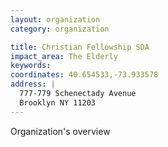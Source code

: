 ```yaml
---
layout: organization
category: organization

title: Christian Fellowship SDA
impact_area: The Elderly
keywords: 
coordinates: 40.654533,-73.933578
address: |
  777-779 Schenectady Avenue
  Brooklyn NY 11203
---
```

Organization's overview
